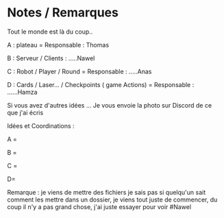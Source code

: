 # Notes / Remarques

Tout le monde est là du coup..


A : plateau = Responsable : Thomas

B : Serveur / Clients : .....Nawel

C :  Robot / Player / Round = Responsable : .....Anas

D :  Cards / Laser... / Checkpoints ( game Actions) = Responsable : ......Hamza

Si vous avez d'autres idées ... 
Je vous envoie la photo sur Discord de ce que j'ai écris 

Idées et Coordinations :

A = 

B = 

C = 

D= 

Remarque : je viens de mettre des fichiers je sais pas si quelqu'un sait comment les mettre dans un dossier, 
je viens tout juste de commencer, du coup il n'y a pas grand chose, j'ai juste essayer pour voir 
#Nawel
